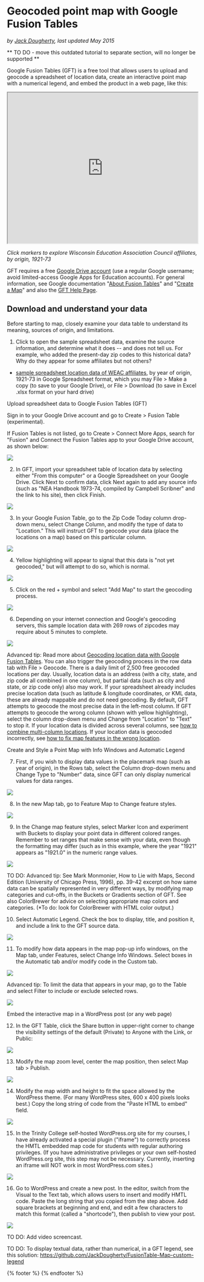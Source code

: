 # Geocoded point map with Google Fusion Tables

*by [Jack Dougherty](../../introduction/who.md), last updated May 2015*

** TO DO - move this outdated tutorial to separate section, will no longer be supported **

Google Fusion Tables (GFT) is a free tool that allows users to upload and geocode a spreadsheet of location data, create an interactive point map with a numerical legend, and embed the product in a web page, like this:

<iframe width="100%" height="400" src="https://www.google.com/fusiontables/embedviz?q=select+col2+from+1OenqPrEAJVZDQrUe5fSeElMMVjrUbHTN9JoN0KU&viz=MAP&h=false&lat=44.517390498730755&lng=-89.70086420624999&t=1&z=6&l=col2&y=2&tmplt=2&hml=GEOCODABLE"></iframe>

*Click markers to explore Wisconsin Education Association Council affiliates, by origin, 1921-73*

GFT requires a free [Google Drive account](http://drive.google.com/) (use a regular Google username; avoid limited-access Google Apps for Education accounts). For general information, see Google documentation "[About Fusion Tables](https://support.google.com/fusiontables/answer/2571232)" and "[Create a Map](https://support.google.com/fusiontables/answer/2527132)" and also the [GFT Help Page](http://www.google.com/support/fusiontables/).

## Download and understand your data
Before starting to map, closely examine your data table to understand its meaning, sources of origin, and limitations.

1) Click to open the sample spreadsheet data, examine the source information, and determine what it does -- and does not tell us. For example, who added the present-day zip codes to this historical data? Why do they appear for some affiliates but not others?

- [sample spreadsheet location data of WEAC affiliates](https://docs.google.com/spreadsheet/ccc?key=0AtmGKybdRLlZdGlUM3hhUWhUZ1BibXdFbFFqLWVYbnc&usp=sharing), by year of origin, 1921-73 in Google Spreadsheet format, which you may File > Make a copy (to save to your Google Drive), or File > Download (to save in Excel .xlsx format on your hard drive)

Upload spreadsheet data to Google Fusion Tables (GFT)

Sign in to your Google Drive account and go to Create > Fusion Table (experimental).

If Fusion Tables is not listed, go to Create > Connect More Apps, search for "Fusion" and Connect the Fusion Tables app to your Google Drive account, as shown below:

![](GFTPoint1.png)

2) In GFT, import your spreadsheet table of location data by selecting either "From this computer" or a Google Spreadsheet on your Google Drive. Click Next to confirm data, click Next again to add any source info (such as "NEA Handbook 1973-74, compiled by Campbell Scribner" and the link to his site), then click Finish.

![](GFTPoint2.png)

3) In your Google Fusion Table, go to the Zip Code Today column drop-down menu, select Change Column, and modify the type of data to "Location." This will instruct GFT to geocode your data (place the locations on a map) based on this particular column.

![](GFTPoint3.png)

4) Yellow highlighting will appear to signal that this data is "not yet geocoded," but will attempt to do so, which is normal.

![](GFTPoint4.png)

5) Click on the red + symbol and select "Add Map" to start the geocoding process.

![](GFTPoint5.png)

6) Depending on your internet connection and Google's geocoding servers, this sample location data with 269 rows of zipcodes may require about 5 minutes to complete.

![](GFTPoint6.png)

Advanced tip: Read more about [Geocoding location data with Google Fusion Tables](https://support.google.com/fusiontables/answer/1012281). You can also trigger the geocoding process in the row data tab with File > Geocode. There is a daily limit of 2,500 free geocoded locations per day. Usually, location data is an address (with a city, state, and zip code all combined in one column), but partial data (such as city and state, or zip code only) also may work. If your spreadsheet already includes precise location data (such as latitude & longitude coordinates, or KML data, these are already mappable and do not need geocoding. By default, GFT attempts to geocode the most precise data in the left-most column. If GFT attempts to geocode the wrong column (shown with yellow highlighting), select the column drop-down menu and Change from "Location" to "Text" to stop it. If your location data is divided across several columns, see [how to combine multi-column locations](https://support.google.com/fusiontables/answer/175922). If your location data is geocoded incorrectly, see [how to fix map features in the wrong location](https://support.google.com/fusiontables/answer/171212).

Create and Style a Point Map with Info Windows and Automatic Legend

7) First,  if you wish to display data values in the placemark map (such as year of origin), in the Rows tab, select the Column drop-down menu and Change Type to "Number" data, since GFT can only display numerical values for data ranges.

![](GFTPoint7.png)

8) In the new Map tab, go to Feature Map to Change feature styles.

![](GFTPoint8.png)

9) In the Change map feature styles, select Marker Icon and experiment with Buckets to display your point data in different colored ranges. Remember to set ranges that make sense with your data, even though the formatting may differ (such as in this example, where the year "1921" appears as "1921.0" in the numeric range values.

![](GFTPoint9.png)

TO DO: Advanced tip: See Mark Monmonier, How to Lie with Maps, Second Edition (University of Chicago Press, 1996), pp. 39-42 excerpt on how same data can be spatially represented in very different ways, by modifying map categories and cut-offs, in the Buckets or Gradients section of GFT. See also ColorBrewer for advice on selecting appropriate map colors and categories. (*To do: look for ColorBrewer with HTML color output.)

10) Select Automatic Legend. Check the box to display, title, and position it, and include a link to the GFT source data.

![](GFTPoint10.png)

11) To modify how data appears in the map pop-up info windows, on the Map tab, under Features, select Change Info Windows. Select boxes in the Automatic tab and/or modify code in the Custom tab.

![](GFTPoint11.png)

Advanced tip: To limit the data that appears in your map, go to the Table and select Filter to include or exclude selected rows.

![](GFTPoint11b.png)

Embed the interactive map in a WordPress post (or any web page)

12) In the GFT Table, click the Share button in upper-right corner to change the visibility settings of the default (Private) to Anyone with the Link, or Public:

![](GFTPoint12.png)

13) Modify the map zoom level, center the map position, then select Map tab > Publish.

![](GFTPoint13.png)

14) Modify the map width and height to fit the space allowed by the WordPress theme. (For many WordPress sites, 600 x 400 pixels looks best.) Copy the long string of code from the "Paste HTML to embed" field.

![](GFTPoint14.png)

15) In the Trinity College self-hosted WordPress.org site for my courses, I have already activated a special plugin ("iframe") to correctly process the HMTL embedded map code for students with regular authoring privileges. (If you have administrative privileges or your own self-hosted WordPress.org site, this step may not be necessary. Currently, inserting an iframe will NOT work in most WordPress.com sites.)

![](GFTPoint15.png)

16) Go to WordPress and create a new post. In the editor, switch from the Visual to the Text tab, which allows users to insert and modify HMTL code. Paste the long string that you copied from the step above. Add square brackets at beginning and end, and edit a few characters to match this format (called a "shortcode"), then publish to view your post.

![](GFTPoint17.png)

TO DO: Add video screencast.

TO DO: To display textual data, rather than numerical, in a GFT legend, see this solution: https://github.com/JackDougherty/FusionTable-Map-custom-legend

{% footer %}
{% endfooter %}
